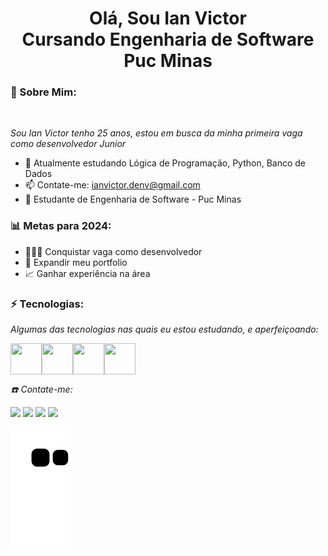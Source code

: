 <h1 align="center"> Olá, Sou Ian Victor <br/> Cursando Engenharia de Software Puc Minas </h1>

### 🐼 Sobre Mim: 

<br/>

*Sou Ian Victor tenho 25 anos, estou em busca da minha primeira vaga como desenvolvedor Junior* 

* 🌱 Atualmente estudando Lógica de Programação, Python, Banco de Dados
* 📫 Contate-me: ianvictor.denv@gmail.com
* 🚀 Estudante de Engenharia de Software - Puc Minas

### 📊 Metas para 2024:

* 👨🏼‍💻 Conquistar vaga como desenvolvedor
* 📂 Expandir meu portfolio
* 📈 Ganhar experiência na área 

### ⚡ Tecnologias:

*Algumas das tecnologias nas quais eu estou estudando, e aperfeiçoando:*

<div style="display:flex">
 
 
<img width="50px" height="50px" src="https://cdn.jsdelivr.net/gh/devicons/devicon/icons/git/git-original.svg" />
<img width="50px" height="50px" src="https://cdn.jsdelivr.net/gh/devicons/devicon/icons/github/github-original.svg" />
<img width="50px" height="50px" src="https://cdn.jsdelivr.net/npm/simple-icons@3.13.0/icons/html5.svg" />
<img width="50px" height="50px" src="https://cdn.jsdelivr.net/npm/simple-icons@3.13.0/icons/css3.svg" />   
</div>


*☎️ Contate-me:*

<div>
  <a href="https://www.linkedin.com/in/iansantos778/" target="_blank"><img src="https://img.shields.io/badge/-LinkedIn-%230077B5?style=for-the-badge&logo=linkedin&logoColor=white" target="_blank"></a>
  <a href="https://api.whatsapp.com/send?phone=5531984194334&text=Ol%C3%A1%2C%20estou%20entrando%20em%20contato%20com%20voc%C3%AA!!" target="_blank"><img src="https://img.shields.io/badge/WhatsApp-25D366?style=for-the-badge&logo=whatsapp&logoColor=white" target="_blank"></a>
  <a href = "mailto:ianvictor.denv@gmail.com"><img src="https://img.shields.io/badge/-Gmail-%23333?style=for-the-badge&logo=gmail&logoColor=white" target="_blank"></a>
  <a href="https://www.instagram.com/ianvicttor.dev/" target="_blank"><img src="https://img.shields.io/badge/-Instagram-%23E4405F?style=for-the-badge&logo=instagram&logoColor=white" target="_blank"></a>
</div>


![snake gif](https://github.com/ianvicttordev/ianvicttordev/blob/output/github-contribution-grid-snake.svg)

